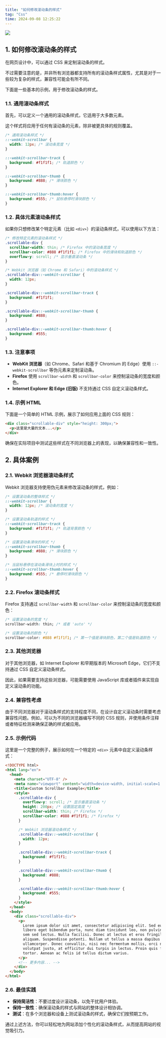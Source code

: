 ```yaml
---
title: "如何修改滚动条的样式"
tag: "Css"
time: 2024-09-08 12:25:22
---
```


<img src="../imgs/61/01.webp" />

## 1\. 如何修改滚动条的样式

在网页设计中，可以通过 CSS 来定制滚动条的样式。

不过需要注意的是，并非所有浏览器都支持所有的滚动条样式属性，尤其是对于一些较为复杂的样式，兼容性可能会有所不同。

下面是一些基本的示例，用于修改滚动条的样式。

### 1.1. 通用滚动条样式

首先，可以定义一个通用的滚动条样式，它适用于大多数元素。

这个样式将应用于任何有滚动条的元素，除非被更具体的规则覆盖。

```css
/* 通用滚动条样式 */
::-webkit-scrollbar {
  width: 12px; /* 滚动条宽度 */
}

::-webkit-scrollbar-track {
  background: #f1f1f1; /* 轨道颜色 */
}

::-webkit-scrollbar-thumb {
  background: #888; /* 滑块颜色 */
}

::-webkit-scrollbar-thumb:hover {
  background: #555; /* 鼠标悬停时滑块颜色 */
}
```

### 1.2. 具体元素滚动条样式

如果你只想修改某个特定元素（比如 `<div>`）的滚动条样式，可以使用以下方法：

```css
/* 修改特定元素的滚动条样式 */
.scrollable-div {
  scrollbar-width: thin; /* Firefox 中的滚动条宽度 */
  scrollbar-color: #888 #f1f1f1; /* Firefox 中的滑块和轨道颜色 */
  overflow-y: scroll; /* 显示垂直滚动条 */
}

/* Webkit 浏览器（如 Chrome 和 Safari）中的滚动条样式 */
.scrollable-div::-webkit-scrollbar {
  width: 12px;
}

.scrollable-div::-webkit-scrollbar-track {
  background: #f1f1f1;
}

.scrollable-div::-webkit-scrollbar-thumb {
  background: #888;
}

.scrollable-div::-webkit-scrollbar-thumb:hover {
  background: #555;
}
```

### 1.3. 注意事项

- **WebKit 浏览器**（如 Chrome、Safari 和基于 Chromium 的 Edge）使用 `::-webkit-scrollbar` 等伪元素来定制滚动条。
- **Firefox** 使用 `scrollbar-width` 和 `scrollbar-color` 来控制滚动条的宽度和颜色。
- **Internet Explorer 和 Edge (旧版)** 不支持通过 CSS 自定义滚动条样式。

### 1.4. 示例 HTML

下面是一个简单的 HTML 示例，展示了如何应用上面的 CSS 规则：

```html
<div class="scrollable-div" style="height: 300px;">
  <p>这里是大量的文本...</p>
</div>
```

确保在实际项目中测试这些样式在不同浏览器上的表现，以确保兼容性和一致性。

## 2\. 具体案例

### 2.1. Webkit 浏览器滚动条样式

Webkit 浏览器支持使用伪元素来修改滚动条的样式，例如：

```css
/* 设置滚动条的整体样式 */
::-webkit-scrollbar {
  width: 12px; /* 滚动条的宽度 */
}

/* 设置滚动条轨道的样式 */
::-webkit-scrollbar-track {
  background: #f1f1f1; /* 轨道背景颜色 */
}

/* 设置滚动条滑块的样式 */
::-webkit-scrollbar-thumb {
  background: #888; /* 滑块颜色 */
}

/* 当鼠标悬停在滚动条滑块上时的样式 */
::-webkit-scrollbar-thumb:hover {
  background: #555; /* 悬停时滑块颜色 */
}
```

### 2.2. Firefox 滚动条样式

Firefox 支持通过 `scrollbar-width` 和 `scrollbar-color` 来控制滚动条的宽度和颜色：

```css
/* 设置滚动条的宽度 */
scrollbar-width: thin; /* 或者 'auto' */

/* 设置滚动条的颜色 */
scrollbar-color: #888 #f1f1f1; /* 第一个值是滑块颜色，第二个值是轨道颜色 */
```

### 2.3. 其他浏览器

对于其他浏览器，如 Internet Explorer 和早期版本的 Microsoft Edge，它们不支持通过 CSS 自定义滚动条样式。

因此，如果需要支持这些浏览器，可能需要使用 JavaScript 库或者插件来实现自定义滚动条的功能。

### 2.4. 兼容性考虑

由于不同浏览器对于滚动条样式的支持程度不同，在设计自定义滚动条时需要考虑兼容性问题。例如，可以为不同的浏览器编写不同的 CSS 规则，并使用条件注释或者特征检测来确保正确的样式被应用。

### 2.5. 示例代码

这里是一个完整的例子，展示如何在一个特定的 `<div>` 元素中自定义滚动条样式：

```html
<!DOCTYPE html>
<html lang="en">
  <head>
    <meta charset="UTF-8" />
    <meta name="viewport" content="width=device-width, initial-scale=1.0" />
    <title>Custom Scrollbar Example</title>
    <style>
      .scrollable-div {
        overflow-y: scroll; /* 显示垂直滚动条 */
        height: 200px; /* 设置固定高度 */
        scrollbar-width: thin; /* Firefox */
        scrollbar-color: #888 #f1f1f1; /* Firefox */
      }

      /* Webkit 浏览器滚动条样式 */
      .scrollable-div::-webkit-scrollbar {
        width: 12px;
      }

      .scrollable-div::-webkit-scrollbar-track {
        background: #f1f1f1;
      }

      .scrollable-div::-webkit-scrollbar-thumb {
        background: #888;
      }

      .scrollable-div::-webkit-scrollbar-thumb:hover {
        background: #555;
      }
    </style>
  </head>
  <body>
    <div class="scrollable-div">
      <p>
        Lorem ipsum dolor sit amet, consectetur adipiscing elit. Sed euismod,
        libero eget bibendum porta, nunc diam tincidunt leo, non pulvinar dui
        sem sed lectus. Nulla facilisi. Donec at lectus et eros fringilla
        aliquam. Suspendisse potenti. Nullam ut tellus a massa dapibus
        ullamcorper. Donec convallis, nisi nec fermentum mollis, orci nulla
        volutpat justo, at efficitur dui turpis in lectus. Proin quis faucibus
        tortor. Aenean ac felis id tellus dictum varius.
      </p>
      <!-- 更多内容... -->
    </div>
  </body>
</html>
```

### 2.6. 最佳实践

- **保持简洁性**：不要过度设计滚动条，以免干扰用户体验。
- **保持一致性**：确保滚动条的样式与网站的整体设计相协调。
- **测试**：在多个浏览器和设备上测试滚动条的样式，确保它们按预期工作。

通过上述方法，你可以轻松地为网站添加个性化的滚动条样式，从而提高网站的视觉吸引力。
